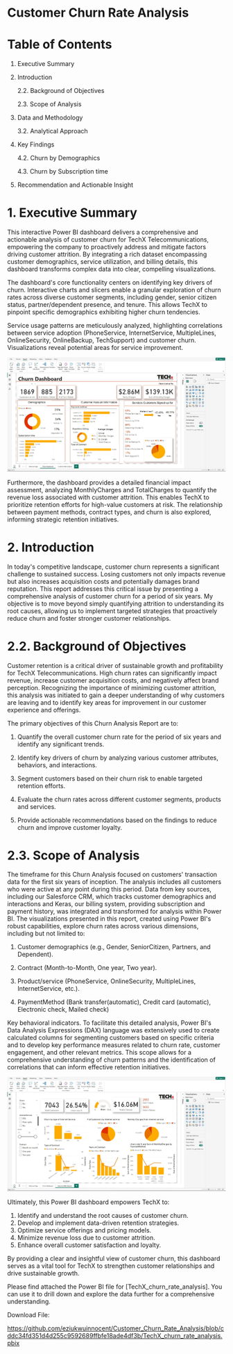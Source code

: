 # Customer Churn Rate Analysis

# Table of Contents
1. Executive Summary
2. Introduction
   
   2.2. Background of Objectives
   
   2.3. Scope of Analysis
   
3. Data and Methodology
   
   3.2. Analytical Approach
   
4. Key Findings
   
   4.2. Churn by Demographics
   
   4.3. Churn by Subscription time
   
5. Recommendation and Actionable Insight
   
# 1. Executive Summary

This interactive Power BI dashboard delivers a comprehensive and actionable analysis of customer churn for TechX Telecommunications, empowering the company to proactively address and mitigate factors driving customer attrition. By integrating a rich dataset encompassing customer demographics, service utilization, and billing details, this dashboard transforms complex data into clear, compelling visualizations.

The dashboard's core functionality centers on identifying key drivers of churn. Interactive charts and slicers enable a granular exploration of churn rates across diverse customer segments, including gender, senior citizen status, partner/dependent presence, and tenure. This allows TechX to pinpoint specific demographics exhibiting higher churn tendencies.

Service usage patterns are meticulously analyzed, highlighting correlations between service adoption (PhoneService, InternetService, MultipleLines, OnlineSecurity, OnlineBackup, TechSupport) and customer churn. Visualizations reveal potential areas for service improvement.

![Image Alt](https://github.com/eziukwuinnocent/Customer_Churn_Rate_Analysis/blob/99e214843e6d21f86e52ae2dc9e0b2401ed43607/Churn_Analysis%20_DAshboard_2.jpg)

Furthermore, the dashboard provides a detailed financial impact assessment, analyzing MonthlyCharges and TotalCharges to quantify the revenue loss associated with customer attrition. This enables TechX to prioritize retention efforts for high-value customers at risk. The relationship between payment methods, contract types, and churn is also explored, informing strategic retention initiatives.

# 2. Introduction

In today's competitive landscape, customer churn represents a significant challenge to sustained success. Losing customers not only impacts revenue but also increases acquisition costs and potentially damages brand reputation. This report addresses this critical issue by presenting a comprehensive analysis of customer churn for a period of six years. My objective is to move beyond simply quantifying attrition to understanding its root causes, allowing us to implement targeted strategies that proactively reduce churn and foster stronger customer relationships.

# 2.2. Background of Objectives

 Customer retention is a critical driver of sustainable growth and profitability for TechX Telecommunications. High churn rates can significantly impact revenue, increase customer acquisition costs, and negatively affect brand perception. Recognizing the importance of minimizing customer attrition, this analysis was initiated to gain a deeper understanding of why customers are leaving and to identify key areas for improvement in our customer experience and offerings.

The primary objectives of this Churn Analysis Report are to:

1. Quantify the overall customer churn rate for the period of six years and identify any significant trends.
  
2. Identify key drivers of churn by analyzing various customer attributes, behaviors, and interactions.

3. Segment customers based on their churn risk to enable targeted retention efforts.

4. Evaluate the churn rates across different customer segments, products and services.

5. Provide actionable recommendations based on the findings to reduce churn and improve customer loyalty.

# 2.3. Scope of Analysis

The timeframe for this Churn Analysis focused on customers' transaction data for the first six years of inception. The analysis includes all customers who were active at any point during this period. Data from key sources, including our Salesforce CRM, which tracks customer demographics and interactions and Keras, our billing system, providing subscription and payment history, was integrated and transformed for analysis within Power BI. The visualizations presented in this report, created using Power BI's robust capabilities, explore churn rates across various dimensions, including but not limited to:

1. Customer demographics (e.g., Gender, SeniorCitizen, Partners, and Dependent).

2. Contract (Month-to-Month, One year, Two year).

3. Product/service (PhoneService, OnlineSecurity, MultipleLines, InternetService, etc.).

4. PaymentMethod (Bank transfer(automatic), Credit card (automatic), Electronic check, Mailed check)

Key behavioral indicators. To facilitate this detailed analysis, Power BI's Data Analysis Expressions (DAX) language was extensively used to create calculated columns for segmenting customers based on specific criteria and to develop key performance measures related to churn rate, customer engagement, and other relevant metrics. This scope allows for a comprehensive understanding of churn patterns and the identification of correlations that can inform effective retention initiatives.

![Image Alt](https://github.com/eziukwuinnocent/Customer_Churn_Rate_Analysis/blob/fe3d5d6d88c2574c12ce46a912f991781e683c17/Churn_Analysis%20_DAshboard_3.jpg)

Ultimately, this Power BI dashboard empowers TechX to:

1. Identify and understand the root causes of customer churn.
2. Develop and implement data-driven retention strategies.
3. Optimize service offerings and pricing models.
4. Minimize revenue loss due to customer attrition.
5. Enhance overall customer satisfaction and loyalty.
   
By providing a clear and insightful view of customer churn, this dashboard serves as a vital tool for TechX to strengthen customer relationships and drive sustainable growth.

Please find attached the Power BI file for [TechX_churn_rate_analysis]. You can use it to drill down and explore the data further for a comprehensive understanding.

Download File:

https://github.com/eziukwuinnocent/Customer_Churn_Rate_Analysis/blob/cddc34fd351d4d255c9592689ffbfe18ade4df3b/TechX_churn_rate_analysis.pbix


